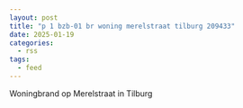 ```yaml
---
layout: post
title: "p 1 bzb-01 br woning merelstraat tilburg 209433"
date: 2025-01-19
categories: 
  - rss
tags: 
  - feed
---
```


Woningbrand op Merelstraat in Tilburg
